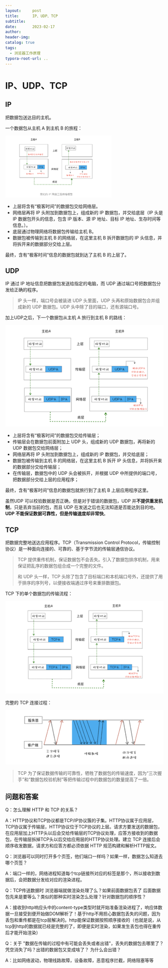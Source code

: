 ```yaml
---
layout:     post
title:      IP、UDP、TCP
subtitle:  
date:       2023-02-17
author:     
header-img: 
catalog: true
tags:
  - 浏览器工作原理
typora-root-url: ..
---
```




# IP、UDP、TCP

## IP

把数据包送达目的主机。

一个数据包从主机 A 到主机 B 的旅程：

<img src="/../img/postImage/image-20230217145200907.png" alt="image-20230217145200907" style="zoom: 33%;" />



- 上层将含有“极客时间”的数据包交给网络层。
- 网络层再将 IP 头附加到数据包上，组成新的 IP 数据包，并交给底层（IP 头是 IP 数据包开头的信息，包含 IP 版本、源 IP 地址、目标 IP 地址、生存时间等信息。）。
- 底层通过物理网络将数据包传输给主机 B。
- 数据包被传输到主机 B 的网络层，在这里主机 B 拆开数据包的 IP 头信息，并将拆开来的数据部分交给上层。

最终，含有“极客时间”信息的数据包就到达了主机 B 的上层了。



## UDP

IP 通过 IP 地址信息把数据包发送给指定的电脑，而 UDP 通过端口号把数据包分发给正确的程序。

> IP 头一样，端口号会被装进 UDP 头里面，UDP 头再和原始数据包合并组成新的 UDP 数据包。UDP 头中除了目的端口，还有源端口号。

加上UDP之后，下一个数据包从主机 A 旅行到主机 B 的路线：

<img src="/../img/postImage/image-20230217164513071.png" alt="image-20230217164513071" style="zoom: 50%;" />

- 上层将含有“极客时间”的数据包交给传输层；
- 传输层会在数据包前面附加上 UDP 头，组成新的 UDP 数据包，再将新的 UDP 数据包交给网络层；
- 网络层再将 IP 头附加到数据包上，组成新的 IP 数据包，并交给底层；
- 数据包被传输到主机 B 的网络层，在这里主机 B 拆开 IP 头信息，并将拆开来的数据部分交给传输层；
- 在传输层，数据包中的 UDP 头会被拆开，并根据 UDP 中所提供的端口号，把数据部分交给上层的应用程序；

最终，含有“极客时间”信息的数据包就旅行到了主机 B 上层应用程序这里。

虽然UDP 可以校验数据是否正确，但是对于错误的数据包，UDP 并**不提供重发机制**，只是丢弃当前的包，而且 UDP 在发送之后也无法知道是否能达到目的地。**UDP 不能保证数据可靠性，但是传输速度却非常快**。



## TCP

把数据完整地送达应用程序。TCP（Transmission Control Protocol，传输控制协议）是一种面向连接的、可靠的、基于字节流的传输层通信协议。

> TCP 提供重传机制，保证数据包不会丢失。引入了数据包排序机制，用来保证把乱序的数据包组合成一个完整的文件。
>
> 和 UDP 头一样，TCP 头除了包含了目标端口和本机端口号外，还提供了用于排序的序列号，以便接收端通过序号来重排数据包。

TCP 下的单个数据包的传输流程：

<img src="/../img/postImage/image-20230217171558283.png" alt="image-20230217171558283" style="zoom:50%;" />



完整的 TCP 连接过程：

<img src="/../img/postImage/image-20230217173504080.png" alt="image-20230217173504080" style="zoom:50%;" />

> TCP 为了保证数据传输的可靠性，牺牲了数据包的传输速度，因为“三次握手”和“数据包校验机制”等把传输过程中的数据包的数量提高了一倍。



## 问题和答案



Q：怎么理解 HTTP 和 TCP 的关系？

A：HTTP协议和TCP协议都是TCP/IP协议簇的子集。HTTP协议属于应用层，TCP协议属于传输层，HTTP协议位于TCP协议的上层。请求方要发送的数据包，在应用层加上HTTP头以后会交给传输层的TCP协议处理，应答方接收到的数据包，在传输层拆掉TCP头以后交给应用层的HTTP协议处理。建立 TCP 连接后会顺序收发数据，请求方和应答方都必须依据 HTTP 规范构建和解析HTTP报文。



Q：浏览器可以同时打开多个页签，他们端口一样吗？如果一样，数据怎么知道去哪个页签？

A：端口一样的，网络进程知道每个tcp链接所对应的标签是那个，所以接收到数据后，会把数据分发给对应的渲染进程。



Q：TCP传送数据时 浏览器端就做渲染处理了么？如果前面数据包丢了 后面数据包先来是要等么？类似的那种实时渲染怎么处理？针对数据包的顺序性？

A：接收到http响应头中的content-type类型时就开始准备渲染进程了，响应体数据一旦接受到便开始做DOM解析了！基于http不用担心数据包丢失的问题，因为丢包和重传都是在tcp层解决的。http能保证数据按照顺序接收的（也就是说，从tcp到http的数据就已经是完整的了，即便是实时渲染，如果发生丢包也得在重传后才能开始渲染）



Q：关于 "数据在传输的过程中有可能会丢失或者出错"，丢失的数据包去哪里了？凭空消失了吗？出错的数据包又变成啥了？ 为什么会出错？

A：比如网络波动，物理线路故障，设备故障，恶意程序拦截，网络阻塞等等